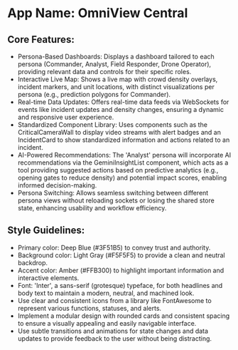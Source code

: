 # **App Name**: OmniView Central

## Core Features:

- Persona-Based Dashboards: Displays a dashboard tailored to each persona (Commander, Analyst, Field Responder, Drone Operator), providing relevant data and controls for their specific roles.
- Interactive Live Map: Shows a live map with crowd density overlays, incident markers, and unit locations, with distinct visualizations per persona (e.g., prediction polygons for Commander).
- Real-time Data Updates: Offers real-time data feeds via WebSockets for events like incident updates and density changes, ensuring a dynamic and responsive user experience.
- Standardized Component Library: Uses components such as the CriticalCameraWall to display video streams with alert badges and an IncidentCard to show standardized information and actions related to an incident.
- AI-Powered Recommendations: The 'Analyst' persona will incorporate AI recommendations via the GeminiInsightList component, which acts as a tool providing suggested actions based on predictive analytics (e.g., opening gates to reduce density) and potential impact scores, enabling informed decision-making.
- Persona Switching: Allows seamless switching between different persona views without reloading sockets or losing the shared store state, enhancing usability and workflow efficiency.

## Style Guidelines:

- Primary color: Deep Blue (#3F51B5) to convey trust and authority.
- Background color: Light Gray (#F5F5F5) to provide a clean and neutral backdrop.
- Accent color: Amber (#FFB300) to highlight important information and interactive elements.
- Font: 'Inter', a sans-serif (grotesque) typeface, for both headlines and body text to maintain a modern, neutral, and machined look.
- Use clear and consistent icons from a library like FontAwesome to represent various functions, statuses, and alerts.
- Implement a modular design with rounded cards and consistent spacing to ensure a visually appealing and easily navigable interface.
- Use subtle transitions and animations for state changes and data updates to provide feedback to the user without being distracting.